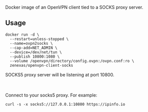 
Docker image of an OpenVPN client tied to a SOCKS proxy server.

## Usage

```
docker run -d \
  --restart=unless-stopped \
  --name=ovpn2socks \
  --cap-add=NET_ADMIN \
  --device=/dev/net/tun \
  --publish 10800:1080 \
  --volume /openvpn/directory/config.ovpn:/ovpn.conf:ro \
  zenexas/openvpn-client-socks
```

SOCKS5 proxy server will be listening at port 10800.

<br/><br/>
Connect to your socks5 proxy. For example:

````
curl -s -x socks5://127.0.0.1:10800 https://ipinfo.io
````
